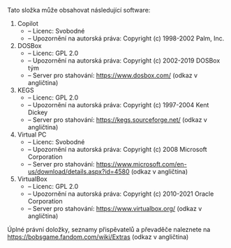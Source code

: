 ﻿Tato složka může obsahovat následující software:

1. Copilot
   - – Licenc: Svobodné
   - – Upozornění na autorská práva: Copyright (c) 1998-2002 Palm, Inc.
2. DOSBox
   - – Licenc: GPL 2.0
   - – Upozornění na autorská práva: Copyright (c) 2002-2019 DOSBox tým
   - – Server pro stahování: https://www.dosbox.com/ (odkaz v angličtina)
3. KEGS
   - – Licenc: GPL 2.0
   - – Upozornění na autorská práva: Copyright (c) 1997-2004 Kent Dickey
   - – Server pro stahování: https://kegs.sourceforge.net/ (odkaz v angličtina)
4. Virtual PC
   - – Licenc: Svobodné
   - – Upozornění na autorská práva: Copyright (c) 2008 Microsoft Corporation
   - – Server pro stahování: https://www.microsoft.com/en-us/download/details.aspx?id=4580 (odkaz v angličtina)
5. VirtualBox
   - – Licenc: GPL 2.0
   - – Upozornění na autorská práva: Copyright (c) 2010-2021 Oracle Corporation
   - – Server pro stahování: https://www.virtualbox.org/ (odkaz v angličtina)

Úplné právní doložky, seznamy přispěvatelů a převaděče naleznete na https://bobsgame.fandom.com/wiki/Extras (odkaz v angličtina)
